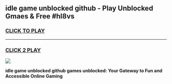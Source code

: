 
## idle game unblocked github - Play Unblocked Gmaes & Free #hl8vs
<h3>
<a href="https://news.freeplayer.one?title=idle_game_unblocked_github&ref=24F">CLICK TO PLAY</a></h3>
<hr>

<h3>
<a href="https://news.freeplayer.one?title=idle_game_unblocked_github&ref=24F">CLICK 2 PLAY</a>
  
</h3>

<a href="https://news.freeplayer.one?title=idle_game_unblocked_github&ref=24F/"><img src="https://clearcache.store/games.png"></a>


**idle game unblocked github games unblocked: Your Gateway to Fun and Accessible Online Gaming**
